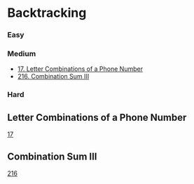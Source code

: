 # Backtracking

<!------------------------------------------------------------------------------------------------------------------------------------------------------>
### Easy

### Medium
- [17. Letter Combinations of a Phone Number](#Letter-Combinations-of-a-Phone-Number)
- [216. Combination Sum III](#Combination-Sum-III)
  
### Hard
  
<!------------------------------------------------------------------------------------------------------------------------------------------------------>
## Letter Combinations of a Phone Number
[17](https://leetcode.com/problems/Letter-Combinations-of-a-Phone-Number/)

## Combination Sum III
[216](https://leetcode.com/problems/Combination-Sum-III/)

```python

```
